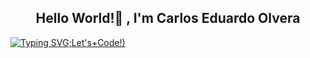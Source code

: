 <h2 align="center"> Hello World!👋 , I'm Carlos Eduardo Olvera <br/></h2> 

[![Typing SVG](https://readme-typing-svg.demolab.com?font=jaro&weight=900&pause=1000&color=6C13F7&center=true&width=435&lines=Welcome+to+my+GitHub+Repository!;I'm+a+Software+Enginner;Studying+a+master's+degree+%3A);Let's+Code!)](https://git.io/typing-svg)
